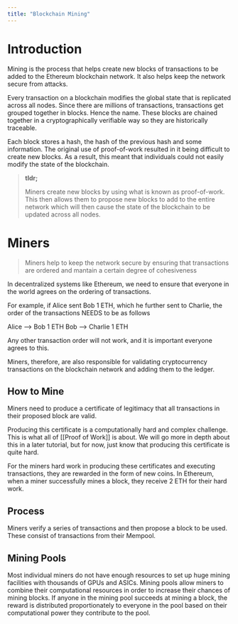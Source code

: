 ```yaml
---
title: "Blockchain Mining"
---
```


# Introduction
Mining is the process that helps create new blocks of transactions to be added to the Ethereum blockchain network. It also helps keep the network secure from attacks.

Every transaction on a blockchain modifies the global state that is replicated across all nodes. Since there are millions of transactions, transactions get grouped together in blocks. Hence the name. These blocks are chained together in a cryptographically verifiable way so they are historically traceable.

Each block stores a hash, the hash of the previous hash and some information. The original use of proof-of-work resulted in it being difficult to create new blocks. As a result, this meant that individuals could not easily modify the state of the blockchain.

> **tldr;**
> 
> Miners create new blocks by using what is known as proof-of-work. This then allows them to propose new blocks to add to the entire network which will then cause the state of the blockchain to be updated across all nodes.


# Miners

> Miners help to keep the network secure by ensuring that transactions are ordered and mantain a certain degree of cohesiveness

In decentralized systems like Ethereum, we need to ensure that everyone in the world agrees on the ordering of transactions.

For example, if Alice sent Bob 1 ETH, which he further sent to Charlie, the order of the transactions NEEDS to be as follows

Alice --> Bob 1 ETH Bob --> Charlie 1 ETH

Any other transaction order will not work, and it is important everyone agrees to this.

Miners, therefore, are also responsible for validating cryptocurrency transactions on the blockchain network and adding them to the ledger.

## How to Mine
Miners need to produce a certificate of legitimacy that all transactions in their proposed block are valid.

Producing this certificate is a computationally hard and complex challenge. This is what all of [[Proof of Work]] is about. We will go more in depth about this in a later tutorial, but for now, just know that producing this certificate is quite hard. 

For the miners hard work in producing these certificates and executing transactions, they are rewarded in the form of new coins. In Ethereum, when a miner successfully mines a block, they receive 2 ETH for their hard work.

## Process
Miners verify a series of transactions and then propose a block to be used. These consist of transactions from their Mempool.

## Mining Pools
Most individual miners do not have enough resources to set up huge mining facilities with thousands of GPUs and ASICs. Mining pools allow miners to combine their computational resources in order to increase their chances of mining blocks. If anyone in the mining pool succeeds at mining a block, the reward is distributed proportionately to everyone in the pool based on their computational power they contribute to the pool.